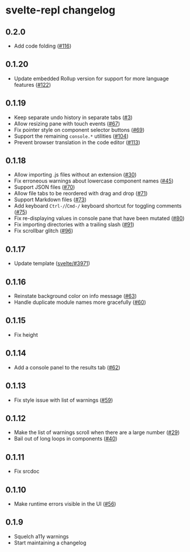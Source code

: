 # svelte-repl changelog

## 0.2.0

* Add code folding ([#116](https://github.com/sveltejs/svelte-repl/pull/116))

## 0.1.20

* Update embedded Rollup version for support for more language features ([#122](https://github.com/sveltejs/svelte-repl/issues/122))

## 0.1.19

* Keep separate undo history in separate tabs ([#3](https://github.com/sveltejs/svelte-repl/issues/3))
* Allow resizing pane with touch events ([#67](https://github.com/sveltejs/svelte-repl/pull/67))
* Fix pointer style on component selector buttons ([#69](https://github.com/sveltejs/svelte-repl/pull/69))
* Support the remaining `console.*` utilities ([#104](https://github.com/sveltejs/svelte-repl/pull/104))
* Prevent browser translation in the code editor ([#113](https://github.com/sveltejs/svelte-repl/pull/113))

## 0.1.18

* Allow importing .js files without an extension ([#30](https://github.com/sveltejs/svelte-repl/issues/30))
* Fix erroneous warnings about lowercase component names ([#45](https://github.com/sveltejs/svelte-repl/issues/45))
* Support JSON files ([#70](https://github.com/sveltejs/svelte-repl/issues/70))
* Allow file tabs to be reordered with drag and drop ([#71](https://github.com/sveltejs/svelte-repl/issues/71))
* Support Markdown files ([#73](https://github.com/sveltejs/svelte-repl/issues/73))
* Add keyboard `Ctrl-/`/`Cmd-/` keyboard shortcut for toggling comments ([#75](https://github.com/sveltejs/svelte-repl/issues/75))
* Fix re-displaying values in console pane that have been mutated ([#80](https://github.com/sveltejs/svelte-repl/issues/80))
* Fix importing directories with a trailing slash ([#91](https://github.com/sveltejs/svelte-repl/issues/91))
* Fix scrollbar glitch ([#96](https://github.com/sveltejs/svelte-repl/pull/96))

## 0.1.17

* Update template ([svelte/#3971](https://github.com/sveltejs/svelte/pull/3971))

## 0.1.16

* Reinstate background color on info message ([#63](https://github.com/sveltejs/svelte-repl/pull/63))
* Handle duplicate module names more gracefully ([#60](https://github.com/sveltejs/svelte-repl/pull/60))

## 0.1.15

* Fix height

## 0.1.14

* Add a console panel to the results tab ([#62](https://github.com/sveltejs/svelte-repl/pull/62))

## 0.1.13

* Fix style issue with list of warnings ([#59](https://github.com/sveltejs/svelte-repl/pull/59))

## 0.1.12

* Make the list of warnings scroll when there are a large number ([#29](https://github.com/sveltejs/svelte-repl/issues/29))
* Bail out of long loops in components ([#40](https://github.com/sveltejs/svelte-repl/issues/40))

## 0.1.11

* Fix srcdoc

## 0.1.10

* Make runtime errors visible in the UI ([#56](https://github.com/sveltejs/svelte-repl/pull/56))

## 0.1.9

* Squelch a11y warnings
* Start maintaining a changelog
